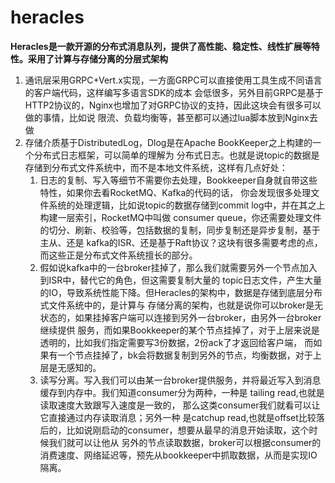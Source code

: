 # heracles
**Heracles是一款开源的分布式消息队列，提供了高性能、稳定性、线性扩展等特性。采用了计算与存储分离的分层式架构**


1. 通讯层采用GRPC+Vert.x实现，一方面GRPC可以直接使用工具生成不同语言的客户端代码，这样编写多语言SDK的成本
会低很多，另外目前GRPC是基于HTTP2协议的，Nginx也增加了对GRPC协议的支持，因此这块会有很多可以做的事情，比如说
限流、负载均衡等，甚至都可以通过lua脚本放到Nginx去做
2. 存储介质基于DistributedLog，Dlog是在Apache BookKeeper之上构建的一个分布式日志框架，可以简单的理解为
分布式日志。也就是说topic的数据是存储到分布式文件系统中，而不是本地文件系统，这样有几点好处：
    1. 日志的复制、写入等细节不需要你去处理，Bookkeeper自身就自带这些特性，如果你去看RocketMQ、Kafka的代码的话，
    你会发现很多处理文件系统的处理逻辑，比如说topic的数据存储到commit log中，并在其之上构建一层索引，RocketMQ中叫做
    consumer queue，你还需要处理文件的切分、刷新、校验等，包括数据的复制，同步复制还是异步复制，基于主从、还是
    kafka的ISR、还是基于Raft协议？这块有很多需要考虑的点，而这些正是分布式文件系统擅长的部分。
    2. 假如说kafka中的一台broker挂掉了，那么我们就需要另外一个节点加入到ISR中，替代它的角色，但这需要复制大量的
    topic日志文件，产生大量的IO，导致系统性能下降。但Heracles的架构中，数据是存储到底层分布式文件系统中的，是计算与
    存储分离的架构，也就是说你可以broker是无状态的，如果挂掉客户端可以连接到另外一台broker，由另外一台broker继续提供
    服务，而如果Bookkeeper的某个节点挂掉了，对于上层来说是透明的，比如我们指定需要写3份数据，2份ack了才返回给客户端，
    而如果有一个节点挂掉了，bk会将数据复制到另外的节点，均衡数据，对于上层是无感知的。
    3. 读写分离。写入我们可以由某一台broker提供服务，并将最近写入到消息缓存到内存中。我们知道consumer分为两种，一种是
    tailing read,也就是读取速度大致跟写入速度是一致的， 那么这类consumer我们就看可以让它直接通过内存读取消息；另外一种
    是catchup read,也就是offset比较落后的，比如说刚启动的consumer，想要从最早的消息开始读取，这个时候我们就可以让他从
    另外的节点读取数据，broker可以根据consumer的消费速度、网络延迟等，预先从bookkeeper中抓取数据，从而是实现IO隔离。
